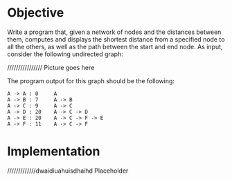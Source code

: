 # Objective

Write a program that, given a network of nodes and the distances between them, computes and displays the shortest distance from a specified node to all the others, as well as the path between the start and end node. As input, consider the following undirected graph:

//////////////// Picture goes here

The program output for this graph should be the following:

```markup
A -> A : 0     A
A -> B : 7     A -> B
A -> C : 9     A -> C
A -> D : 20    A -> C -> D
A -> E : 20    A -> C -> F -> E
A -> F : 11    A -> C -> F
```

# Implementation

/////////////dwaidiuahuisdhaihd Placeholder
